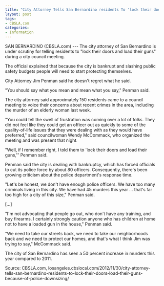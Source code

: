 ```yaml
---
title: "City Attorney Tells San Bernardino residents To 'lock their doors,' 'load their guns' because of police downsizing"
layout: post
tags:
- CBSLA.com
categories:
- Information
---
```


SAN BERNARDINO (CBSLA.com) --- The city attorney of San Bernardino is under scrutiny for telling residents to "lock their doors and load their guns" during a city council meeting.

The official explained that because the city is bankrupt and slashing public safety budgets people will need to start protecting themselves.

City Attorney Jim Penman said he doesn't regret what he said.

"You should say what you mean and mean what you say," Penman said.

The city attorney said approximately 150 residents came to a council meeting to voice their concerns about recent crimes in the area, including the murder of an elderly woman last week.

"You could tell the swell of frustration was coming over a lot of folks. They did not feel like they could get an officer out as quickly to some of the quality-of-life issues that they were dealing with as they would have preferred," said councilwoman Wendy McCommack, who organized the meeting and was present that night.

"Well, if I remember right, I told them to 'lock their doors and load their guns,'" Penman said.

Penman said the city is dealing with bankruptcy, which has forced officials to cut its police force by about 80 officers. Consequently, there's been growing criticism about the police department's response time.

"Let's be honest, we don't have enough police officers. We have too many criminals living in this city. We have had 45 murders this year ... that's far too high for a city of this size," Penman said.

\[...\]

"I'm not advocating that people go out, who don't have any training, and buy firearms. I certainly strongly caution anyone who has children at home not to have a loaded gun in the house," Penman said.

"We need to take our streets back, we need to take our neighborhoods back and we need to protect our homes, and that's what I think Jim was trying to say," McCommack said.

The city of San Bernardino has seen a 50 percent increase in murders this year compared to 2011.

Source: CBSLA.com, losangeles.cbslocal.com/2012/11/30/city-attorney-tells-san-bernardino-residents-to-lock-their-doors-load-their-guns-because-of-police-downsizing/
